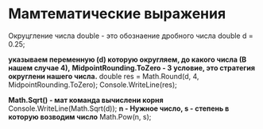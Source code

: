 # Мамтематические выражения

Окруцгление числа
double - это обознаение дробного числа
double d = 0.25;

**указываем переменную (d) которую округляем, до какого числа (В нашем случае 4),**
**MidpointRounding.ToZero - 3 условие, это стратегия округлени нашего числа.**
double res = Math.Round(d, 4, MidpointRounding.ToZero);
Console.WriteLine(res);

**Math.Sqrt() - мат команда вычислени корня**
Console.WriteLine(Math.Sqrt(d));
**n - Нужное число, s - степень в которую возводим число**
Math.Pow(n, s);